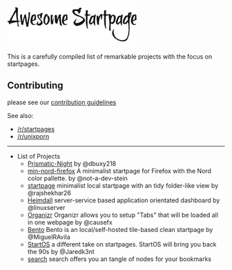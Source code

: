 # ![logo](./logo.png)

This is a carefully compiled list of remarkable projects with the focus on startpages.

## Contributing

please see our [contribution guidelines](https://github.com/jnmcfly/awsome-startpage/blob/master/CONTRIBUTING.md)

See also:

* [/r/startpages](https://www.reddit.com/r/startpages/)
* [/r/unixporn](https://www.reddit.com/r/unixporn/)

 ---

* List of Projects
  * [Prismatic-Night](https://github.com/dbuxy218/Prismatic-Night)  by @dbuxy218
  * [min-nord-firefox](https://github.com/not-a-dev-stein/min-nord-firefox) A minimalist startpage for Firefox with the Nord color pallette. by @not-a-dev-stein
  * [startpage](https://github.com/rajshekhar26/startpage) minimalist local startpage with an tidy folder-like view by @rajshekhar26
  * [Heimdall](https://github.com/linuxserver/Heimdall) server-service based application orientated dashboard by @linuxserver
  * [Organizr](https://github.com/causefx/Organizr) Organizr allows you to setup "Tabs" that will be loaded all in one webpage by @causefx
  * [Bento](https://github.com/MiguelRAvila/Bento) Bento is an local/self-hosted tile-based clean startpage by @MiguelRAvila
  * [StartOS](https://github.com/Jaredk3nt/startos) a different take on startpages. StartOS will bring you back the 90s by @Jaredk3nt
  * [search](https://github.com/l0bsters/search) search offers you an tangle of nodes for your bookmarks
  